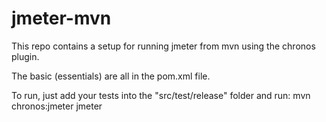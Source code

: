 jmeter-mvn
==========

This repo contains a setup for running jmeter from mvn using the chronos plugin.

The basic (essentials) are all in the pom.xml file.  

To run, just add your tests into the "src/test/release" folder and run: 
mvn chronos:jmeter jmeter

